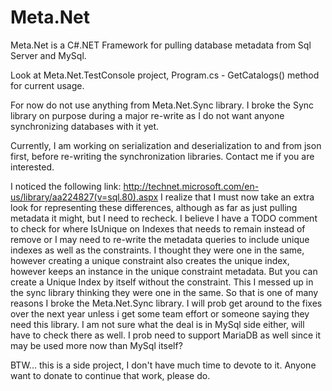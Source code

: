 Meta.Net
========

Meta.Net is a C#.NET Framework for pulling database metadata from Sql Server and MySql.

Look at Meta.Net.TestConsole project, Program.cs - GetCatalogs() method for current usage.

For now do not use anything from Meta.Net.Sync library. I broke the Sync library on purpose during a major re-write as I do not want anyone synchronizing databases with it yet.

Currently, I am working on serialization and deserialization to and from json first, before re-writing the synchronization libraries. Contact me if you are interested.


I noticed the following link:
http://technet.microsoft.com/en-us/library/aa224827(v=sql.80).aspx
I realize that I must now take an extra look for representing these differences, although as far as just pulling metadata it might, but I need to recheck. I believe I have a TODO comment to check for where IsUnique on Indexes that needs to remain instead of remove or I may need to re-write the metadata queries to include unique indexes as well as the constraints. I thought they were one in the same, however creating a unique constraint also creates the unique index, however keeps an instance in the unique constraint metadata. But you can create a Unique Index by itself without the constraint. This I messed up in the sync library thinking they were one in the same. So that is one of many reasons I broke the Meta.Net.Sync library. I will prob get around to the fixes over the next year unless i get some team effort or someone saying they need this library. I am not sure what the deal is in MySql side either, will have to check there as well. I prob need to support MariaDB as well since it may be used more now than MySql itself?

BTW... this is a side project, I don't have much time to devote to it. Anyone want to donate to continue that work, please do.
